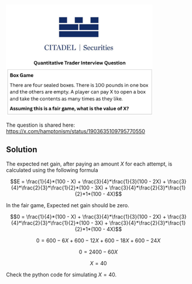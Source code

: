 <img src="citatel_100_pound_box.jpg" alt="100 Pound Box" width="400" />

The question is shared here: https://x.com/hamptonism/status/1903635109795770550

## Solution

The expected net gain, after paying an amount $X$ for each attempt, is calculated using the following formula
```math
E = \frac{1}{4}*(100 - X) + \frac{3}{4}*\frac{1}{3}(100 - 2X) + \frac{3}{4}*\frac{2}{3}*\frac{1}{2}*(100 - 3X) + \frac{3}{4}*\frac{2}{3}*\frac{1}{2}*1*(100 - 4X)
```
In the fair game, Expected net gain should be zero.
```math
0 = \frac{1}{4}*(100 - X) + \frac{3}{4}*\frac{1}{3}(100 - 2X) + \frac{3}{4}*\frac{2}{3}*\frac{1}{2}*(100 - 3X) + \frac{3}{4}*\frac{2}{3}*\frac{1}{2}*1*(100 - 4X)
```
```math
0 = 600 - 6X + 600 - 12X + 600 - 18X + 600 - 24X
```
```math
0 = 2400 - 60X
```
```math
X = 40
```

Check the python code for simulating $X = 40$.